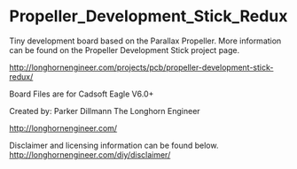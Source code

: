 Propeller_Development_Stick_Redux
=================================

Tiny development board based on the Parallax Propeller. More information can be found on the Propeller Development Stick project page.

http://longhornengineer.com/projects/pcb/propeller-development-stick-redux/

Board Files are for Cadsoft Eagle V6.0+

Created by:
Parker Dillmann
The Longhorn Engineer

http://longhornengineer.com/

Disclaimer and licensing information can be found below.
http://longhornengineer.com/diy/disclaimer/
